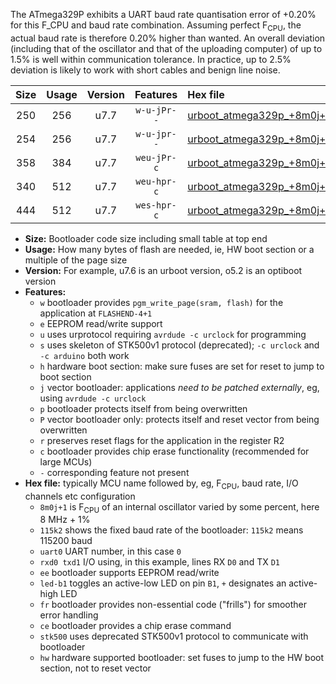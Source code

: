 The ATmega329P exhibits a UART baud rate quantisation error of +0.20% for this F_CPU and baud rate combination. Assuming perfect F<sub>CPU</sub>, the actual baud rate is therefore 0.20% higher than wanted. An overall deviation (including that of the oscillator and that of the uploading computer) of up to 1.5% is well within communication tolerance. In practice, up to 2.5% deviation is likely to work with short cables and benign line noise.

|Size|Usage|Version|Features|Hex file|
|:-:|:-:|:-:|:-:|:--|
|250|256|u7.7|`w-u-jPr--`|[urboot_atmega329p_+8m0j+1_++28k8_uart0_rxe0_txe1_led+b5.hex](https://raw.githubusercontent.com/stefanrueger/urboot.hex/main/cores/megacore/atmega329p/internal_oscillator/fcpu_+8m0j+1/br_++28k8/urboot_atmega329p_+8m0j+1_++28k8_uart0_rxe0_txe1_led+b5.hex)|
|254|256|u7.7|`w-u-jpr--`|[urboot_atmega329p_+8m0j+1_++28k8_uart0_rxe0_txe1_led+b5_fr.hex](https://raw.githubusercontent.com/stefanrueger/urboot.hex/main/cores/megacore/atmega329p/internal_oscillator/fcpu_+8m0j+1/br_++28k8/urboot_atmega329p_+8m0j+1_++28k8_uart0_rxe0_txe1_led+b5_fr.hex)|
|358|384|u7.7|`weu-jPr-c`|[urboot_atmega329p_+8m0j+1_++28k8_uart0_rxe0_txe1_ee_led+b5_fr_ce.hex](https://raw.githubusercontent.com/stefanrueger/urboot.hex/main/cores/megacore/atmega329p/internal_oscillator/fcpu_+8m0j+1/br_++28k8/urboot_atmega329p_+8m0j+1_++28k8_uart0_rxe0_txe1_ee_led+b5_fr_ce.hex)|
|340|512|u7.7|`weu-hpr-c`|[urboot_atmega329p_+8m0j+1_++28k8_uart0_rxe0_txe1_ee_led+b5_fr_ce_hw.hex](https://raw.githubusercontent.com/stefanrueger/urboot.hex/main/cores/megacore/atmega329p/internal_oscillator/fcpu_+8m0j+1/br_++28k8/urboot_atmega329p_+8m0j+1_++28k8_uart0_rxe0_txe1_ee_led+b5_fr_ce_hw.hex)|
|444|512|u7.7|`wes-hpr-c`|[urboot_atmega329p_+8m0j+1_++28k8_uart0_rxe0_txe1_ee_led+b5_fr_ce_stk500_hw.hex](https://raw.githubusercontent.com/stefanrueger/urboot.hex/main/cores/megacore/atmega329p/internal_oscillator/fcpu_+8m0j+1/br_++28k8/urboot_atmega329p_+8m0j+1_++28k8_uart0_rxe0_txe1_ee_led+b5_fr_ce_stk500_hw.hex)|

- **Size:** Bootloader code size including small table at top end
- **Usage:** How many bytes of flash are needed, ie, HW boot section or a multiple of the page size
- **Version:** For example, u7.6 is an urboot version, o5.2 is an optiboot version
- **Features:**
  + `w` bootloader provides `pgm_write_page(sram, flash)` for the application at `FLASHEND-4+1`
  + `e` EEPROM read/write support
  + `u` uses urprotocol requiring `avrdude -c urclock` for programming
  + `s` uses skeleton of STK500v1 protocol (deprecated); `-c urclock` and `-c arduino` both work
  + `h` hardware boot section: make sure fuses are set for reset to jump to boot section
  + `j` vector bootloader: applications *need to be patched externally*, eg, using `avrdude -c urclock`
  + `p` bootloader protects itself from being overwritten
  + `P` vector bootloader only: protects itself and reset vector from being overwritten
  + `r` preserves reset flags for the application in the register R2
  + `c` bootloader provides chip erase functionality (recommended for large MCUs)
  + `-` corresponding feature not present
- **Hex file:** typically MCU name followed by, eg, F<sub>CPU</sub>, baud rate, I/O channels etc configuration
  + `8m0j+1` is F<sub>CPU</sub> of an internal oscillator varied by some percent, here 8 MHz + 1%
  + `115k2` shows the fixed baud rate of the bootloader: `115k2` means 115200 baud
  + `uart0` UART number, in this case `0`
  + `rxd0 txd1` I/O using, in this example, lines RX `D0` and TX `D1`
  + `ee` bootloader supports EEPROM read/write
  + `led-b1` toggles an active-low LED on pin `B1`, `+` designates an active-high LED
  + `fr` bootloader provides non-essential code ("frills") for smoother error handling
  + `ce` bootloader provides a chip erase command
  + `stk500` uses deprecated STK500v1 protocol to communicate with bootloader
  + `hw` hardware supported bootloader: set fuses to jump to the HW boot section, not to reset vector
